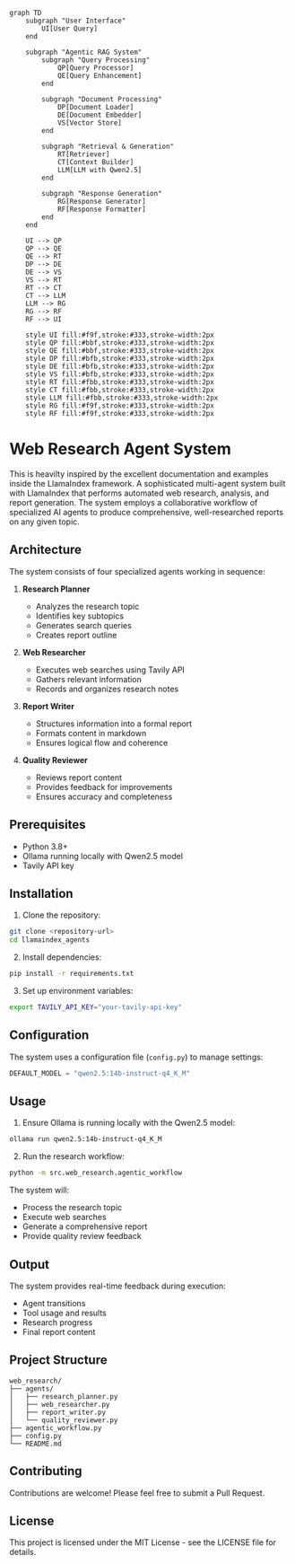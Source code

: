 
```mermaid
graph TD
    subgraph "User Interface"
        UI[User Query]
    end

    subgraph "Agentic RAG System"
        subgraph "Query Processing"
            QP[Query Processor]
            QE[Query Enhancement]
        end

        subgraph "Document Processing"
            DP[Document Loader]
            DE[Document Embedder]
            VS[Vector Store]
        end

        subgraph "Retrieval & Generation"
            RT[Retriever]
            CT[Context Builder]
            LLM[LLM with Qwen2.5]
        end

        subgraph "Response Generation"
            RG[Response Generator]
            RF[Response Formatter]
        end
    end

    UI --> QP
    QP --> QE
    QE --> RT
    DP --> DE
    DE --> VS
    VS --> RT
    RT --> CT
    CT --> LLM
    LLM --> RG
    RG --> RF
    RF --> UI

    style UI fill:#f9f,stroke:#333,stroke-width:2px
    style QP fill:#bbf,stroke:#333,stroke-width:2px
    style QE fill:#bbf,stroke:#333,stroke-width:2px
    style DP fill:#bfb,stroke:#333,stroke-width:2px
    style DE fill:#bfb,stroke:#333,stroke-width:2px
    style VS fill:#bfb,stroke:#333,stroke-width:2px
    style RT fill:#fbb,stroke:#333,stroke-width:2px
    style CT fill:#fbb,stroke:#333,stroke-width:2px
    style LLM fill:#fbb,stroke:#333,stroke-width:2px
    style RG fill:#f9f,stroke:#333,stroke-width:2px
    style RF fill:#f9f,stroke:#333,stroke-width:2px
```

# Web Research Agent System

This is heavilty inspired by the excellent documentation and examples inside the LlamaIndex framework. 
A sophisticated multi-agent system built with LlamaIndex that performs automated web research, analysis, and report generation. The system employs a collaborative workflow of specialized AI agents to produce comprehensive, well-researched reports on any given topic.

## Architecture

The system consists of four specialized agents working in sequence:

1. **Research Planner**
   - Analyzes the research topic
   - Identifies key subtopics
   - Generates search queries
   - Creates report outline

2. **Web Researcher**
   - Executes web searches using Tavily API
   - Gathers relevant information
   - Records and organizes research notes

3. **Report Writer**
   - Structures information into a formal report
   - Formats content in markdown
   - Ensures logical flow and coherence

4. **Quality Reviewer**
   - Reviews report content
   - Provides feedback for improvements
   - Ensures accuracy and completeness

## Prerequisites

- Python 3.8+
- Ollama running locally with Qwen2.5 model
- Tavily API key

## Installation

1. Clone the repository:
```bash
git clone <repository-url>
cd llamaindex_agents
```

2. Install dependencies:
```bash
pip install -r requirements.txt
```

3. Set up environment variables:
```bash
export TAVILY_API_KEY="your-tavily-api-key"
```

## Configuration

The system uses a configuration file (`config.py`) to manage settings:

```python
DEFAULT_MODEL = "qwen2.5:14b-instruct-q4_K_M"
```

## Usage

1. Ensure Ollama is running locally with the Qwen2.5 model:
```bash
ollama run qwen2.5:14b-instruct-q4_K_M
```

2. Run the research workflow:
```bash
python -m src.web_research.agentic_workflow
```

The system will:
- Process the research topic
- Execute web searches
- Generate a comprehensive report
- Provide quality review feedback

## Output

The system provides real-time feedback during execution:
- Agent transitions
- Tool usage and results
- Research progress
- Final report content

## Project Structure

```
web_research/
├── agents/
│   ├── research_planner.py
│   ├── web_researcher.py
│   ├── report_writer.py
│   └── quality_reviewer.py
├── agentic_workflow.py
├── config.py
└── README.md
```

## Contributing

Contributions are welcome! Please feel free to submit a Pull Request.

## License

This project is licensed under the MIT License - see the LICENSE file for details.
